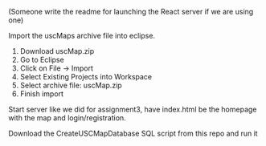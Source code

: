 (Someone write the readme for launching the React server if we are using one)

Import the uscMaps archive file into eclipse.
1. Download uscMap.zip
2. Go to Eclipse
3. Click on File -> Import
4. Select Existing Projects into Workspace
5. Select archive file: uscMap.zip 
6. Finish import

Start server like we did for assignment3, have index.html be the homepage with the map and login/registration.

Download the CreateUSCMapDatabase SQL script from this repo and run it
